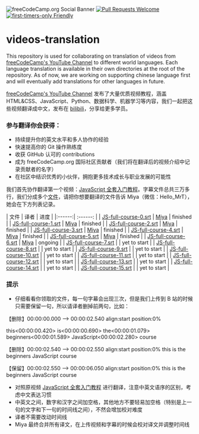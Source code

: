 ![freeCodeCamp.org Social Banner](https://s3.amazonaws.com/freecodecamp/wide-social-banner.png)
[![Pull Requests Welcome](https://img.shields.io/badge/PRs-welcome-brightgreen.svg?style=flat)](http://makeapullrequest.com)
[![first-timers-only Friendly](https://img.shields.io/badge/first--timers--only-friendly-blue.svg)](http://www.firsttimersonly.com/)

# videos-translation

This repository is used for collaborating on translation of videos from [freeCodeCamp's YouTube Channel](https://www.youtube.com/freecodecamp) to different world languages.
Each language translation is available in their own directories at the root of the repository. As of now, we are working on supporting chinese language first and will eventually add translations for other languages in future.

[freeCodeCamp's YouTube Channel](https://www.youtube.com/freecodecamp) 发布了大量优质视频教程，涵盖 HTML&CSS、JavaScript、Python、数据科学、机器学习等内容，我们一起把这些视频翻译成中文，发布在 [bilibili](https://space.bilibili.com/335505768)，分享给更多学员。

### 参与翻译你会获得：

- 持续提升你的英文水平和多人协作的经验
- 快速提高你的 Git 操作熟练度
- 收获 GitHub 认可的 contributions
- 成为 freeCodeCamp.org 国际社区贡献者（我们将在翻译后的视频介绍中记录贡献者的名字）
- 在社区中结识优秀的小伙伴，拥抱更多技术成长与职业发展的可能性

我们首先协作翻译第一个视频：[JavaScript 全套入门教程](https://www.youtube.com/watch?v=PkZNo7MFNFg&t=1175s)。字幕文件总共三万多行，我们分成多个[文件](https://github.com/freeCodeCamp/videos-translation/tree/master/chinese/subtitle)，请把你想要翻译的文件告诉 Miya（微信：Hello_MrT），她会在下方列表记录。

| 文件 | 译者 | 进度 |
|:------:| :------: |
| [JS-full-course-0.srt](https://github.com/freeCodeCamp/videos-translation/blob/master/chinese/subtitle/JS-full-course-0.vtt) | [Miya](https://github.com/miyaliu666) | finished |
| [JS-full-course-1.srt](https://github.com/freeCodeCamp/videos-translation/blob/master/chinese/subtitle/JS-full-course-1.vtt)    | [Miya](https://github.com/miyaliu666)    | finished |
| [JS-full-course-2.srt](https://github.com/freeCodeCamp/videos-translation/blob/master/chinese/subtitle/JS-full-course-2.vtt) | [Miya](https://github.com/miyaliu666) | finished |
| [JS-full-course-3.srt](https://github.com/freeCodeCamp/videos-translation/blob/master/chinese/subtitle/JS-full-course-3.vtt) | [Miya](https://github.com/miyaliu666) | finished |
| [JS-full-course-4.srt](https://github.com/freeCodeCamp/videos-translation/blob/master/chinese/subtitle/JS-full-course-4.vtt) | [Miya](https://github.com/miyaliu666) | finished |
| [JS-full-course-5.srt](https://github.com/freeCodeCamp/videos-translation/blob/master/chinese/subtitle/JS-full-course-5.srt) | [Miya](https://github.com/miyaliu666) | finished |
| [JS-full-course-6.srt](https://github.com/freeCodeCamp/videos-translation/blob/master/chinese/subtitle/JS-full-course-6.srt) | [Miya](https://github.com/miyaliu666) | ongoing |
| [JS-full-course-7.srt](https://github.com/freeCodeCamp/videos-translation/blob/master/chinese/subtitle/JS-full-course-7.srt) | | yet to start |
| [JS-full-course-8.srt](https://github.com/freeCodeCamp/videos-translation/blob/master/chinese/subtitle/JS-full-course-8.srt) | | yet to start |
| [JS-full-course-9.srt](https://github.com/freeCodeCamp/videos-translation/blob/master/chinese/subtitle/JS-full-course-9.srt) | | yet to start |
| [JS-full-course-10.srt](https://github.com/freeCodeCamp/videos-translation/blob/master/chinese/subtitle/JS-full-course-10.srt) | | yet to start |
| [JS-full-course-11.srt](https://github.com/freeCodeCamp/videos-translation/blob/master/chinese/subtitle/JS-full-course-11.srt) | | yet to start |
| [JS-full-course-12.srt](https://github.com/freeCodeCamp/videos-translation/blob/master/chinese/subtitle/JS-full-course-12.srt) | | yet to start |
| [JS-full-course-13.srt](https://github.com/freeCodeCamp/videos-translation/blob/master/chinese/subtitle/JS-full-course-13.srt) | | yet to start |
| [JS-full-course-14.srt](https://github.com/freeCodeCamp/videos-translation/blob/master/chinese/subtitle/JS-full-course-14.srt) | | yet to start |
| [JS-full-course-15.srt](https://github.com/freeCodeCamp/videos-translation/blob/master/chinese/subtitle/JS-full-course-15.srt) | | yet to start |

### 提示

- 仔细看看你领取的文件，每一句字幕会出现三次，但是我们上传到 B 站的时候只需要保留一句，所以请译者删掉前两句，比如：

【删除】00:00:00.000 --> 00:00:02.540 align:start position:0%
 
this<00:00:00.420><c> is</c><00:00:00.690><c> the</c><00:00:01.079><c> beginners</c><00:00:01.589><c> JavaScript</c><00:00:02.280><c> course</c>

【删除】00:00:02.540 --> 00:00:02.550 align:start position:0%
this is the beginners JavaScript course
 
【保留】00:00:02.550 --> 00:00:06.050 align:start position:0%
this is the beginners JavaScript course

- 对照原视频 [JavaScript 全套入门教程](https://www.youtube.com/watch?v=PkZNo7MFNFg&t=1175s) 进行翻译，注意中英文语序的区别，考虑中文表达习惯
- 中英文之间，数字和汉字之间加空格，其他地方不要轻易加空格（特别是上一句的文字和下一句的时间线之间），不然会增加校对难度
- 译者不需要改动时间线
- Miya 最终合并所有译文，在上传视频和字幕的时候会校对译文并调整时间线
